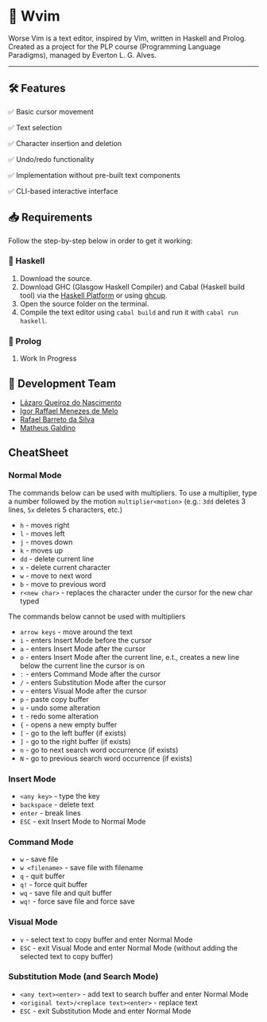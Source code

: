 # 📝 Wvim
Worse Vim is a text editor, inspired by Vim, written in Haskell and Prolog. Created as a project for the PLP course (Programming Language Paradigms), managed by Everton L. G. Alves. 

---

## 🛠️ Features
✅ Basic cursor movement

✅ Text selection

✅ Character insertion and deletion

✅ Undo/redo functionality

✅ Implementation without pre-built text components

✅ CLI-based interactive interface

## 📥 Requirements
Follow the step-by-step below in order to get it working:

### 🔹 Haskell
1. Download the source.
2. Download GHC (Glasgow Haskell Compiler) and Cabal (Haskell build tool) via the [Haskell Platform](https://www.haskell.org/platform/) or using [ghcup](https://www.haskell.org/ghcup/).
3. Open the source folder on the terminal.
4. Compile the text editor using `cabal build` and run it with `cabal run haskell`.

### 🔹 Prolog
1. Work In Progress

## 📌 Development Team
* [Lázaro Queiroz do Nascimento](https://github.com/LazaroQueiroz)
* [Igor Raffael Menezes de Melo](https://github.com/igor-raffael)
* [Rafael Barreto da Silva](https://github.com/rafaell-silva)
* [Matheus Galdino](https://github.com/MatheusGaldinoo)

## CheatSheet

### Normal Mode

The commands below can be used with multipliers.
To use a multiplier, type a number followed by the motion
`multiplier<motion>` (e.g.: `3dd` deletes 3 lines, `5x` deletes 5 characters, etc.)

- `h` - moves right
- `l` - moves left
- `j` - moves down
- `k` - moves up
- `dd` - delete current line
- `x` - delete current character
- `w` - move to next word
- `b` - move to previous word
- `r<new char>` - replaces the character under the cursor for the new char typed

The commands below cannot be used with multipliers

- `arrow keys` - move around the text
- `i` - enters Insert Mode before the cursor
- `a` - enters Insert Mode after the cursor
- `o` - enters Insert Mode after the current line, e.t., creates a new line below the current line the cursor is on
- `:` - enters Command Mode after the cursor
- `/` - enters Substitution Mode after the cursor
- `v` - enters Visual Mode after the cursor
- `p` - paste copy buffer
- `u` - undo some alteration
- `t` - redo some alteration
- `{` - opens a new empty buffer
- `[` - go to the left buffer (if exists)
- `]` - go to the right buffer (if exists)
- `n` - go to next search word occurrence (if exists)
- `N` - go to previous search word occurrence (if exists)

### Insert Mode

- `<any key>` - type the key
- `backspace` - delete text
- `enter` - break lines
- `ESC` - exit Insert Mode to Normal Mode

### Command Mode

- `w` - save file
- `w <filename>` - save file with filename
- `q` - quit buffer
- `q!` - force quit buffer
- `wq` - save file and quit buffer
- `wq!` - force save file and force save

### Visual Mode

- `v` - select text to copy buffer and enter Normal Mode
- `ESC` - exit Visual Mode and enter Normal Mode (without adding the selected text to copy buffer)

### Substitution Mode (and Search Mode)

- `<any text><enter>` - add text to search buffer and enter Normal Mode
- `<original text>/<replace text><enter>` - replace text
- `ESC` - exit Substitution Mode and enter Normal Mode
